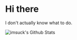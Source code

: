 # Hi there
I don't actually know what to do.
<!--
**imsuck/imsuck** is a ✨ _special_ ✨ repository because its `README.md` (this file) appears on your GitHub profile.

Here are some ideas to get you started:

- 🔭 I’m currently working on ...
- 🌱 I’m currently learning ...
- 👯 I’m looking to collaborate on ...
- 🤔 I’m looking for help with ...
- 💬 Ask me about ...
- 📫 How to reach me: ...
- 😄 Pronouns: ...
- ⚡ Fun fact: ...
-->

<!-- <details><summary>Github Stats</summary> -->
  <img src="https://github-readme-stats.vercel.app/api?username=imsuck&theme=github_dark&icon_color=#00ffff&title_color=#0000ff&show_icons=true&include_all_commits=true" alt="imsuck's Github Stats">
</details>

